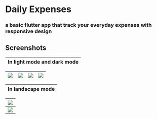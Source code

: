 # Daily Expenses

### a basic flutter app that track your everyday expenses with responsive design


## Screenshots
**In light mode and dark mode** |
|------------- |


|<img  src="https://github.com/imon001/daily_expense_tracker/assets/41481933/07ee1fcc-a940-4f6f-bc3d-2e5c10138e45"/>|<img src="https://github.com/imon001/daily_expense_tracker/assets/41481933/2b6ca5ac-c846-4151-91a1-e21d66abe920"/>|<img src="https://github.com/imon001/daily_expense_tracker/assets/41481933/541a931b-b9f4-4771-9825-59f04ff60fba"/>|<img src="https://github.com/imon001/daily_expense_tracker/assets/41481933/cc492ad4-9974-480d-a660-0fea9314e900"/>|
| ------------- | ------------- |------------- | ------------- |


**In landscape  mode** |
|------------- |




<img  src="https://github.com/imon001/daily_expense_tracker/assets/41481933/ed993fd4-920c-47d2-99ca-7d4b61ee996a"/>|
|------------- |
<img  src="https://github.com/imon001/daily_expense_tracker/assets/41481933/9eb63afb-41e6-465d-8195-28a032858608"/>|

